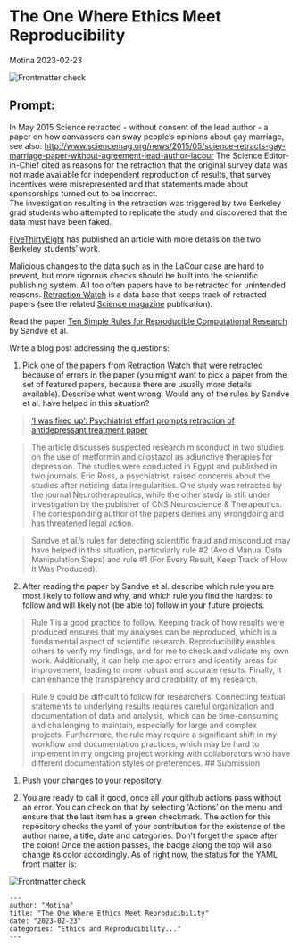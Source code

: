 The One Where Ethics Meet Reproducibility
================
Motina
2023-02-23

![Frontmatter
check](https://github.com/Stat585-at-ISU/Blog-5-motinaaa/actions/workflows/check-yaml.yaml/badge.svg)

## Prompt:

In May 2015 Science retracted - without consent of the lead author - a
paper on how canvassers can sway people’s opinions about gay marriage,
see also:
<http://www.sciencemag.org/news/2015/05/science-retracts-gay-marriage-paper-without-agreement-lead-author-lacour>
The Science Editor-in-Chief cited as reasons for the retraction that the
original survey data was not made available for independent reproduction
of results, that survey incentives were misrepresented and that
statements made about sponsorships turned out to be incorrect.<br> The
investigation resulting in the retraction was triggered by two Berkeley
grad students who attempted to replicate the study and discovered that
the data must have been faked.

[FiveThirtyEight](https://fivethirtyeight.com/features/how-two-grad-students-uncovered-michael-lacour-fraud-and-a-way-to-change-opinions-on-transgender-rights/)
has published an article with more details on the two Berkeley students’
work.

Malicious changes to the data such as in the LaCour case are hard to
prevent, but more rigorous checks should be built into the scientific
publishing system. All too often papers have to be retracted for
unintended reasons. [Retraction Watch](https://retractionwatch.com/) is
a data base that keeps track of retracted papers (see the related
[Science
magazine](https://www.sciencemag.org/news/2018/10/what-massive-database-retracted-papers-reveals-about-science-publishing-s-death-penalty)
publication).

Read the paper [Ten Simple Rules for Reproducible Computational
Research](https://journals.plos.org/ploscompbiol/article?id=10.1371/journal.pcbi.1003285)
by Sandve et al.

Write a blog post addressing the questions:

1.  Pick one of the papers from Retraction Watch that were retracted
    because of errors in the paper (you might want to pick a paper from
    the set of featured papers, because there are usually more details
    available). Describe what went wrong. Would any of the rules by
    Sandve et al. have helped in this situation?

> [‘I was fired up’: Psychiatrist effort prompts retraction of
> antidepressant treatment
> paper](https://retractionwatch.com/2023/02/08/i-was-fired-up-psychiatrist-effort-prompts-retraction-of-antidepressant-treatment-paper/#more-126524)

> The article discusses suspected research misconduct in two studies on
> the use of metformin and cilostazol as adjunctive therapies for
> depression. The studies were conducted in Egypt and published in two
> journals. Eric Ross, a psychiatrist, raised concerns about the studies
> after noticing data irregularities. One study was retracted by the
> journal Neurotherapeutics, while the other study is still under
> investigation by the publisher of CNS Neuroscience & Therapeutics. The
> corresponding author of the papers denies any wrongdoing and has
> threatened legal action.

> Sandve et al.’s rules for detecting scientific fraud and misconduct
> may have helped in this situation, particularly rule \#2 (Avoid Manual
> Data Manipulation Steps) and rule \#1 (For Every Result, Keep Track of
> How It Was Produced).

2.  After reading the paper by Sandve et al. describe which rule you are
    most likely to follow and why, and which rule you find the hardest
    to follow and will likely not (be able to) follow in your future
    projects.

> Rule 1 is a good practice to follow. Keeping track of how results were
> produced ensures that my analyses can be reproduced, which is a
> fundamental aspect of scientific research. Reproducibility enables
> others to verify my findings, and for me to check and validate my own
> work. Additionally, it can help me spot errors and identify areas for
> improvement, leading to more robust and accurate results. Finally, it
> can enhance the transparency and credibility of my research.

> Rule 9 could be difficult to follow for researchers. Connecting
> textual statements to underlying results requires careful organization
> and documentation of data and analysis, which can be time-consuming
> and challenging to maintain, especially for large and complex
> projects. Furthermore, the rule may require a significant shift in my
> workflow and documentation practices, which may be hard to implement
> in my ongoing project working with collaborators who have different
> documentation styles or preferences. \## Submission

1.  Push your changes to your repository.

2.  You are ready to call it good, once all your github actions pass
    without an error. You can check on that by selecting ‘Actions’ on
    the menu and ensure that the last item has a green checkmark. The
    action for this repository checks the yaml of your contribution for
    the existence of the author name, a title, date and categories.
    Don’t forget the space after the colon! Once the action passes, the
    badge along the top will also change its color accordingly. As of
    right now, the status for the YAML front matter is:

![Frontmatter
check](https://github.com/Stat585-at-ISU/Blog-5-motinaaa/actions/workflows/check-yaml.yaml/badge.svg)

    ---
    author: "Motina"
    title: "The One Where Ethics Meet Reproducibility"
    date: "2023-02-23"
    categories: "Ethics and Reproducibility..."
    ---
